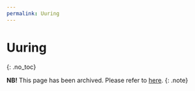 ```yaml
---
permalink: Uuring
---
```


# Uuring
{: .no_toc}

**NB!** This page has been archived. Please refer to [here](archive/Uuring).
{: .note}
